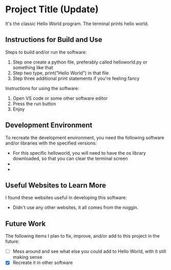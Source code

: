 # Project Title (Update)

It's the classic Hello World program. The terminal prints hello world.


## Instructions for Build and Use

Steps to build and/or run the software:

1. Step one create a python file, preferably called helloworld.py or something like that
2. Step two type, print("Hello World") in that file
3. Step three additional print statements if you're feeling fancy

Instructions for using the software:

1. Open VS code or some other software editor
2. Press the run button
3. Enjoy

## Development Environment 

To recreate the development environment, you need the following software and/or libraries with the specified versions:

* For this specific helloworld, you will need to have the os library downloaded, so that you can clear the terminal screen
*
*

## Useful Websites to Learn More

I found these websites useful in developing this software:

* Didn't use any other websites, it all comes from the noggin.

## Future Work

The following items I plan to fix, improve, and/or add to this project in the future:

* [ ] Mess around and see what else you could add to Hello World, with it still making sense
* [x] Recreate it in other software